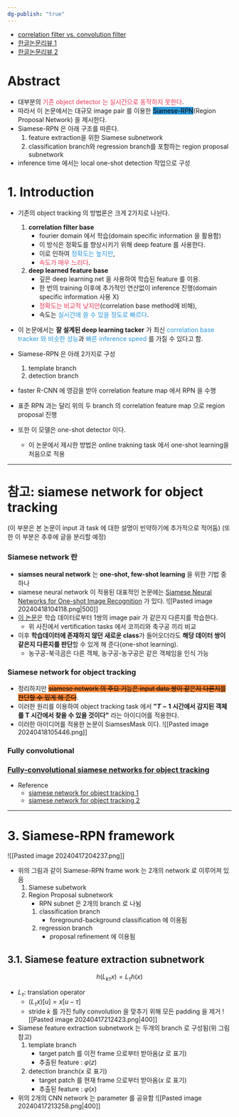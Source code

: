 ```yaml
---
dg-publish: "true"
---
```


* [correlation filter vs. convolution filter](https://velog.io/@syiee/Computer-vision-Linear-Filters)
* [한글논문리뷰 1](https://sonny-daily-story.tistory.com/27)
* [한글논문리뷰 2](https://velog.io/@kimkj38/%EB%85%BC%EB%AC%B8%EB%A6%AC%EB%B7%B0-SiamRPN-High-Performance-Visual-Tracking-with-Siamese-Region-Proposal-Network)
# Abstract
* 대부분의 <span style='color:#eb3b5a'>기존 object detector 는 실시간으로 동작하지 못한다</span>.
* 따라서 이 논문에서는 대규모 image pair 를 이용한 <mark style='background:#2d98da'>Siamese-RPN</mark>(Region Proposal Network) 을 제시한다.
* Siamese-RPN 은 아래 구조를 따른다.
	1. feature extraction을 위한 Siamese subnetwork
	2. classification branch와 regression branch를 포함하는 region proposal subnetwork
* inference time 에서는 local one-shot detection 작업으로 구성

# 1. Introduction

* 기존의 object tracking 의 방법론은 크게 2가지로 나뉜다.
	1. **correlation filter base**
		* fourier domain 에서 학습(domain specific information 을 활용함)
		* 이 방식은 정확도를 향상시키기 위해 deep feature 를 사용한다.
		* 이로 인하여<span style='color:#2d98da'> 정확도는 높지만</span>,
		* <span style='color:#eb3b5a'>속도가 매우 느리다</span>.
	2. **deep learned feature base** 
		* 깊은 deep learning net 을 사용하여 학습된 feature 를 이용.
		* 한 번의 training 이후에 추가적인 연산없이 inference 진행(domain specific information 사용 X)
		* <span style='color:#eb3b5a'>정확도는 비교적 낮지만</span>(correlation base method에 비해),
		* 속도는 <span style='color:#2d98da'>실시간에 쓸 수 있을 정도로 빠르다</span>.

* 이 논문에서는 **잘 설계된 deep learning tacker** 가 최신 <span style='color:#2d98da'>correlation base tracker 와 비슷한 성능</span>과 <span style='color:#2d98da'>빠른 inference speed</span> 를 가질 수 있다고 함.

* Siamese-RPN 은 아래 2가지로 구성
	1. template branch
	2. detection branch
* faster R-CNN 에 영감을 받아 correlation feature map 에서 RPN 을 수행
* 표준 RPN 과는 달리 위의 두 branch 의 correlation feature map 으로 region proposal 진행
* 또한 이 모델은 one-shot detector 이다.
	* 이 논문에서 제시한 방법은 online trakning task 에서 one-shot learning을 처음으로 적용

---
# 참고: siamese network for object tracking
(이 부분은 본 논문이 input 과 task 에 대한 설명이 빈약하기에 추가적으로 적어둠)
(또한 이 부분은 추후에 글을 분리할 예정)
### Siamese network 란
* **siamses neural network** 는 **one-shot, few-shot learning** 을 위한 기법 중 하나
* siamese neural network 이 적용된 대표적인 논문에는 [Siamese Neural Networks for One-shot Image Recognition](https://www.cs.cmu.edu/~rsalakhu/papers/oneshot1.pdf) 가 있다.
![[Pasted image 20240418104118.png|500]]
* [이 논문](https://www.cs.cmu.edu/~rsalakhu/papers/oneshot1.pdf)은 학습 데이터로부터 1쌍의 image pair 가 같은지 다른지를 학습한다.
	* 위 사진에서 vertification tasks 에서 코끼리와 축구공 끼리 비교
* 이후 **학습데이터에 존재하지 않던 새로운 class**가 들어오더라도 **해당 데이터 쌍이 같은지 다른지를 판단**할 수 있게 해 준다(one-shot learning).
	* 농구공-북극곰은 다른 객체, 농구공-농구공은 같은 객체임을 인식 가능

### Siamese network for object tracking
* 정리하지만 ~~<mark style='background:#fa8231'>siamese network 의 주요 기능은 input data 쌍이 같은지 다른지를 판단할 수 있게 해 준다</mark>~~.
* 이러한 원리를 이용하여 object tracking task 에서 **"$T-1$ 시간에서 감지된 객체를 T 시간에서 찾을 수 있을 것이다"** 라는 아이디어를 적용한다.
* 이러한 아이디어를 적용한 논문이 SiamsesMask 이다.
![[Pasted image 20240418105446.png]]
### Fully convolutional 
### [Fully-convolutional siamese networks for object tracking](https://link.springer.com/chapter/10.1007/978-3-319-48881-3_56)


* Reference
	* [siamese network for object tracking 1](https://blog.hbsmith.io/siamesenetwork%EA%B3%BC-%EA%B0%9D%EC%B2%B4-%EC%B6%94%EC%A0%81-1-34882f533857)
	* [siamese network for object tracking 2](https://blog.hbsmith.io/siamesenetwork%EA%B3%BC-%EA%B0%9D%EC%B2%B4-%EC%B6%94%EC%A0%81-2-b0ace08e6232)

---

# 3. Siamese-RPN framework
![[Pasted image 20240417204237.png]]

* 위의 그림과 같이 Siamese-RPN frame work 는 2개의 network 로 이루어져 있음
	1. Siamese subetwork
	2. Region Proposal subnetwork
		* RPN subnet 은 2개의 branch 로 나뉨
		1. classification branch
			* foreground-background classification 에 이용됨
		2. regression branch
			* proposal refinement 에 이용됨


## 3.1. Siamese feature extraction subnetwork
$$
h(L_{k\tau}x)=L_{\tau}h(x)
$$
* $L_\tau$: translation operator 
	* $(L_{\tau}x)[u]=x[u-\tau]$
	* stride $k$ 를 가진 fully convolution 을 맞추기 위해 모든 padding 을 제거
![[Pasted image 20240417212423.png|400]]
* Siamese feature extraction subnetwork 는 두개의 branch 로 구성됨(위 그림 참고)
	1. template branch
		* target patch 를 이전 frame 으로부터 받아옴($z$ 로 표기)
		* 추출된 feature : $\varphi(z)$  
	2. detection branch($x$ 로 표기)
		* target patch 를 현재 frame 으로부터 받아옴($x$ 로 표기)
		* 추출된 feature : $\varphi(x)$
* 위의 2개의 CNN network 는 parameter 를 공유함
![[Pasted image 20240417213258.png|400]]